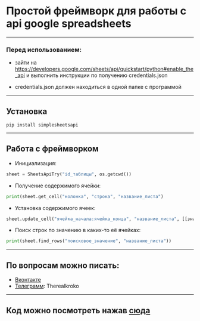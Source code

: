 # Простой фреймворк для работы с api google spreadsheets

---
### Перед использованием:

+ зайти на https://developers.google.com/sheets/api/quickstart/python#enable_the_api и выполнить инструкции по получению credentials.json

+ credentials.json должен находиться в одной папке с программой

---
## Установка
    pip install simplesheetsapi
---

## Работа с фреймворком
+ Инициализация:
```python 
sheet = SheetsApiTry("id_таблицы", os.getcwd())
```

+ Получение содержимого ячейки:
```python 
print(sheet.get_cell("колонка", "строка", "название_листа")
```

+ Установка содержимого ячеек:
```python 
sheet.update_cell("ячейка_начала:ячейка_конца", "название_листа", [[значения_строки_1, ...], [значения_строки_2, ...]])
```

+ Поиск строк по значению в каких-то её ячейках:
```python 
print(sheet.find_rows("поисковое_значение", "название_листа"))
```

---

## По вопросам можно писать:
- [Вконтакте](https://vk.com/krokokroko)
- [Телеграмм](https://t.me/Therealkroko): Therealkroko

---
## Код можно посмотреть нажав [сюда](https://github.com/Kroko72/sheetsapitry)
